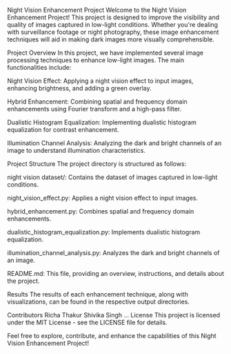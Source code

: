 Night Vision Enhancement Project
Welcome to the Night Vision Enhancement Project! This project is designed to improve the visibility and quality of images captured in low-light conditions. Whether you're dealing with surveillance footage or night photography, these image enhancement techniques will aid in making dark images more visually comprehensible.

Project Overview
In this project, we have implemented several image processing techniques to enhance low-light images. The main functionalities include:

Night Vision Effect: Applying a night vision effect to input images, enhancing brightness, and adding a green overlay.

Hybrid Enhancement: Combining spatial and frequency domain enhancements using Fourier transform and a high-pass filter.

Dualistic Histogram Equalization: Implementing dualistic histogram equalization for contrast enhancement.

Illumination Channel Analysis: Analyzing the dark and bright channels of an image to understand illumination characteristics.

Project Structure
The project directory is structured as follows:

night vision dataset/: Contains the dataset of images captured in low-light conditions.

night_vision_effect.py: Applies a night vision effect to input images.

hybrid_enhancement.py: Combines spatial and frequency domain enhancements.

dualistic_histogram_equalization.py: Implements dualistic histogram equalization.

illumination_channel_analysis.py: Analyzes the dark and bright channels of an image.

README.md: This file, providing an overview, instructions, and details about the project.

Results
The results of each enhancement technique, along with visualizations, can be found in the respective output directories.

Contributors
Richa Thakur
Shivika Singh
...
License
This project is licensed under the MIT License - see the LICENSE file for details.

Feel free to explore, contribute, and enhance the capabilities of this Night Vision Enhancement Project!